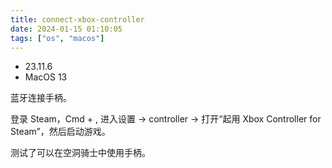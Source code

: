 ```yaml
---
title: connect-xbox-controller
date: 2024-01-15 01:10:05
tags: ["os", "macos"]
---
```

- 23.11.6
- MacOS 13

蓝牙连接手柄。

登录 Steam，Cmd + , 进入设置 -> controller -> 打开“起用 Xbox Controller for Steam”，然后启动游戏。

测试了可以在空洞骑士中使用手柄。

